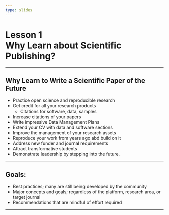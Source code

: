 ```yaml
---
type: slides
---
```


<div><h1>Lesson 1<br>Why Learn about Scientific Publishing?</h1></div>

---

<h2> Why Learn to Write a Scientific Paper of the Future </h2>

- Practice open science and reproducible research
- Get credit for all your research products
    - Citations for software, data, samples
- Increase citations of your papers
- Write impressive Data Management Plans
- Extend your CV with data and software sections
- Improve the management of your research assets
- Reproduce your work from years ago abd build on it
- Address new funder and journal requirements
- Attract transformative students
- Demonstrate leadership by stepping into the future. 

---

<h2> Goals: </h2>

- Best practices; many are still being developed by the community
- Major concepts and goals; regardless of the platform, research area, or target journal
- Recommendations that are mindful of effort required

---

